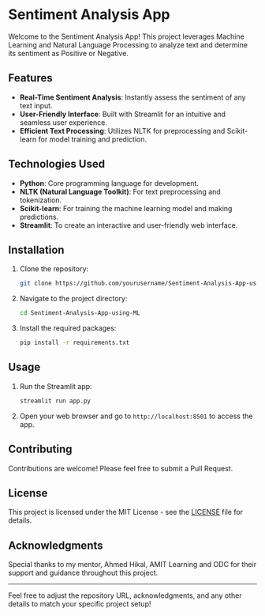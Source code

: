 # Sentiment Analysis App

Welcome to the Sentiment Analysis App! This project leverages Machine Learning and Natural Language Processing to analyze text and determine its sentiment as Positive or Negative.

## Features

- **Real-Time Sentiment Analysis**: Instantly assess the sentiment of any text input.
- **User-Friendly Interface**: Built with Streamlit for an intuitive and seamless user experience.
- **Efficient Text Processing**: Utilizes NLTK for preprocessing and Scikit-learn for model training and prediction.

## Technologies Used

- **Python**: Core programming language for development.
- **NLTK (Natural Language Toolkit)**: For text preprocessing and tokenization.
- **Scikit-learn**: For training the machine learning model and making predictions.
- **Streamlit**: To create an interactive and user-friendly web interface.

## Installation

1. Clone the repository:
   ```bash
   git clone https://github.com/yourusername/Sentiment-Analysis-App-using-ML.git
   ```
2. Navigate to the project directory:
   ```bash
   cd Sentiment-Analysis-App-using-ML
   ```
3. Install the required packages:
   ```bash
   pip install -r requirements.txt
   ```

## Usage

1. Run the Streamlit app:
   ```bash
   streamlit run app.py
   ```
2. Open your web browser and go to `http://localhost:8501` to access the app.

## Contributing

Contributions are welcome! Please feel free to submit a Pull Request.

## License

This project is licensed under the MIT License - see the [LICENSE](LICENSE) file for details.

## Acknowledgments

Special thanks to my mentor, Ahmed Hikal, AMIT Learning and ODC for their support and guidance throughout this project.

---

Feel free to adjust the repository URL, acknowledgments, and any other details to match your specific project setup!
